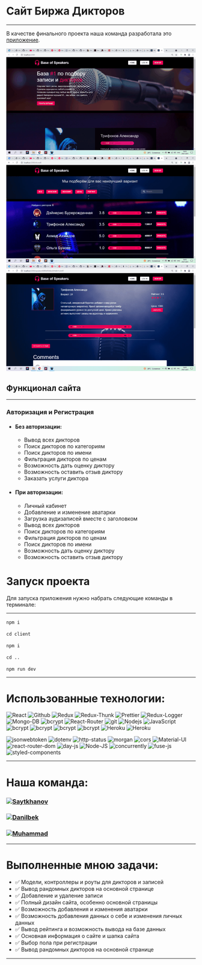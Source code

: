 # Сайт Биржа Дикторов
____ 
В качестве финального проекта наша команда разработала это [приложение](https://speakers-mern.herokuapp.com/).


![gif](https://github.com/saytkhanov/base-of-speakers-app/blob/main/1.gif)
![gif](https://github.com/saytkhanov/base-of-speakers-app/blob/main/2.gif)
![gif](https://github.com/saytkhanov/base-of-speakers-app/blob/main/3.gif)

## Функционал сайта
____ 
### Авторизация и Регистрация
+ #### Без авторизации:
    + Вывод всех дикторов
    + Поиск дикторов по категориям
    + Поиск дикторов по имени
    + Фильтрация дикторов по ценам
    + Возможность дать оценку диктору
    + Возможность оставить отзыв диктору
    + Заказать услуги диктора
+ #### При авторизации:
    + Личный кабинет
    + Добавление и изменение аватарки
    + Загрузка аудизаписей вместе с заголовком
    + Вывод всех дикторов
    + Поиск дикторов по категориям
    + Фильтрация дикторов по ценам
    + Поиск дикторов по имени
    + Возможность дать оценку диктору
    + Возможность оставить отзыв диктору

# Запуск проекта
Для запуска приложения нужно набрать следующие команды в терминале:
___

`npm i`

`cd client`

`npm i`

`cd ..`

`npm run dev`
___
# Использованные технологии:
<div> 
<img alt="React" src="https://img.shields.io/badge/-React-45b8d8?style=for-the-badge&logo=react&logoColor=white" />
<img alt="Github" src="https://img.shields.io/badge/-Github-black?style=for-the-badge&logo=github&logoColor=white" />
<img alt="Redux" src="https://img.shields.io/badge/-Redux-430098?style=for-the-badge&logo=redux&logoColor=white" />
<img alt="Redux-Thunk" src="https://img.shields.io/badge/-Redux_Thunk-white?style=for-the-badge&logo=Redux&logoColor=430098" />
<img alt="Prettier" src="https://img.shields.io/badge/-Prettier-grey?style=for-the-badge&logo=Prettier&logoColor=orange" />
<img alt="Redux-Logger" src="https://img.shields.io/badge/-Redux_Logger-430098?style=for-the-badge&logo=Redux&logoColor=white" />
<img alt="Mongo-DB" src="https://img.shields.io/badge/-Mongo_DB-red?style=for-the-badge&logo=MongoDB&logoColor=black" />
<img alt="bcrypt" src="https://img.shields.io/badge/redux devtools-430098?style=for-the-badge&logo=redux">
<img alt="React-Router" src="https://img.shields.io/badge/-React_Router-black?style=for-the-badge&logo=react-router&logoColor=orange" />
<img alt="git" src="https://img.shields.io/badge/-Git-F05032?style=for-the-badge&logo=git&logoColor=white" />
<img alt="Nodejs" src="https://img.shields.io/badge/-Nodejs-43853d?style=for-the-badge&logo=Node.js&logoColor=white" />
<img alt="JavaScript" src="https://img.shields.io/badge/-JavaScript-yellow?style=for-the-badge&logo=JavaScript&logoColor=white" />
<img alt="bcrypt" src="https://img.shields.io/badge/bcrypt-✔-green?style=for-the-badge&logo">
<img alt="bcrypt" src="https://img.shields.io/badge/express-green?style=for-the-badge&logo=express">
<img alt="bcrypt" src="https://img.shields.io/badge/mongoose-✔-green?style=for-the-badge&logo=mongoose">
<img alt="bcrypt" src="https://img.shields.io/badge/eslint-blue?style=for-the-badge&logo=eslint">
<img alt="Heroku" src="https://img.shields.io/badge/-Heroku-764ABC?style=for-the-badge&logo=heroku&logoColor=white" />
<img alt="Heroku" src="https://img.shields.io/badge/-jsonwebtoken-764ABC?style=for-the-badge&logoColor=white" />
</div>


![jsonwebtoken](https://img.shields.io/badge/-jsonwebtoken-red?style=for-the-badge)
![dotenv](https://img.shields.io/badge/-dotenv-red?style=for-the-badge)
![http-status](https://img.shields.io/badge/-http--status-purple?style=for-the-badge)
![morgan](https://img.shields.io/badge/-morgan-green?style=for-the-badge)
![cors](https://img.shields.io/badge/-cors-pink?style=for-the-badge)
![Material-UI](https://img.shields.io/badge/-Materilal--UI-blue?style=for-the-badge)
 ![react-router-dom](https://img.shields.io/badge/-react--router--dom-red?style=for-the-badge)
  ![day-js](https://img.shields.io/badge/-day--js-orange?style=for-the-badge)
  ![Node-JS](https://img.shields.io/badge/-Node--JS-blue?style=for-the-badge)
  ![concurrently](https://img.shields.io/badge/-concurrently-black?style=for-the-badge)
  ![fuse-js](https://img.shields.io/badge/-fuse--JS-yellow?style=for-the-badge)
![styled-components](https://img.shields.io/badge/-styled--components-green?style=for-the-badge)


___
# Наша команда:
<h3>
  <a href="https://github.com/saytkhanov">
    <img alt="Saytkhanov" src="https://img.shields.io/badge/-Shamil Saytkhanov-black?style=for-the-badge&logo=github&logoColor=white" />
  </a>
</h3>
<h3>
  <a href="https://github.com/danilbekk">
    <img alt="Danilbek" src="https://img.shields.io/badge/-Danilbek-black?style=for-the-badge&logo=github&logoColor=white" />
  </a>
</h3>
<h3>
  <a href="https://github.com/Muhammad-Magomedov">
    <img alt="Muhammad" src="https://img.shields.io/badge/-Muhammad Magomedov-black?style=for-the-badge&logo=github&logoColor=white" />
  </a>
</h3>

___
# Выполненные мною задачи:
- ✅ Модели, контроллеры и роуты для дикторов и записей
- ✅ Вывод рандомных дикторов на основной странице
- ✅ Добавление и удаление записи
- ✅ Полный дизайн сайта, особенно основной страницы
- ✅ Возможность добавления и изменения аватарки
- ✅ Возможность добавления данных о себе и изменения личных данных
- ✅ Вывод рейтинга и возможность вывода на базе данных
- ✅ Основная информация о сайте и шапка сайта
- ✅ Выбор пола при регистрации
- ✅ Вывод рандомных дикторов на основной странице
___
